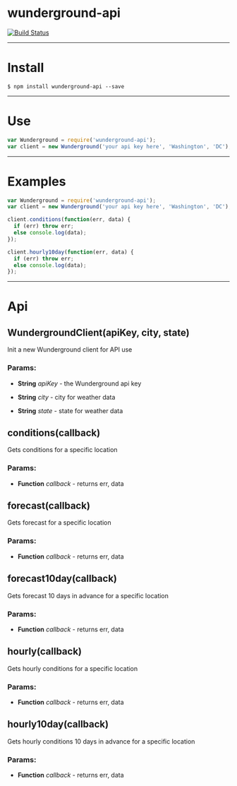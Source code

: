 # wunderground-api

[![Build Status](https://travis-ci.org/jacksongeller/wunderground-api.svg)](https://travis-ci.org/jacksongeller/wunderground-api)

---

# Install
`$ npm install wunderground-api --save`

---

# Use

```js
var Wunderground = require('wunderground-api');
var client = new Wunderground('your api key here', 'Washington', 'DC');
```

---

# Examples

```js
var Wunderground = require('wunderground-api');
var client = new Wunderground('your api key here', 'Washington', 'DC');

client.conditions(function(err, data) {
  if (err) throw err;
  else console.log(data);
});

client.hourly10day(function(err, data) {
  if (err) throw err;
  else console.log(data);
});
```

---

# Api

## WundergroundClient(apiKey, city, state)
Init a new Wunderground client for API use

### Params:

* **String** *apiKey* - the Wunderground api key

* **String** *city* - city for weather data

* **String** *state* - state for weather data

## conditions(callback)

Gets conditions for a specific location

### Params: 

* **Function** *callback* - returns err, data

## forecast(callback)

Gets forecast for a specific location

### Params: 

* **Function** *callback* - returns err, data

## forecast10day(callback)

Gets forecast 10 days in advance for a specific location

### Params: 

* **Function** *callback* - returns err, data

## hourly(callback)

Gets hourly conditions for a specific location

### Params: 

* **Function** *callback* - returns err, data

## hourly10day(callback)

Gets hourly conditions 10 days in advance for a specific location

### Params: 

* **Function** *callback* - returns err, data